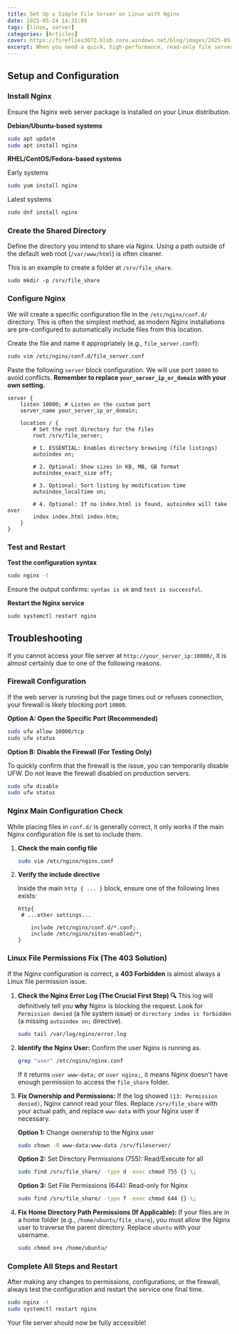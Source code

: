 ```yaml
---
title: Set Up a Simple File Server on Linux with Nginx
date: 2025-05-24 14:31:09
tags: [linux, server]
categories: [Articles]
cover: https://fireflies3072.blob.core.windows.net/blog/images/2025-05-file-server/cover.jpg
excerpt: When you need a quick, high-performance, read-only file server on a Linux machine, Nginx is often the best solution. It's stable, fast, and remarkably simple to configure for serving static content and directory listings.
---
```


## Setup and Configuration



### Install Nginx

Ensure the Nginx web server package is installed on your Linux distribution.

**Debian/Ubuntu-based systems**

```bash
sudo apt update
sudo apt install nginx
```

**RHEL/CentOS/Fedora-based systems**

Early systems

```bash
sudo yum install nginx
```

Latest systems

```bash
sudo dnf install nginx
```



### Create the Shared Directory

Define the directory you intend to share via Nginx. Using a path outside of the default web root (`/var/www/html`) is often cleaner.

This is an example to create a folder at `/srv/file_share`.

```
sudo mkdir -p /srv/file_share
```



### Configure Nginx

We will create a specific configuration file in the `/etc/nginx/conf.d/` directory. This is often the simplest method, as modern Nginx installations are pre-configured to automatically include files from this location.

Create the file and name it appropriately (e.g., `file_server.conf`):

```bash
sudo vim /etc/nginx/conf.d/file_server.conf
```

Paste the following `server` block configuration. We will use port `10000` to avoid conflicts. **Remember to replace `your_server_ip_or_domain` with your own setting.**

```nginx
server {
    listen 10000; # Listen on the custom port
    server_name your_server_ip_or_domain;

    location / {
        # Set the root directory for the files
        root /srv/file_server; 

        # 1. ESSENTIAL: Enables directory browsing (file listings)
        autoindex on; 

        # 2. Optional: Show sizes in KB, MB, GB format
        autoindex_exact_size off; 
        
        # 3. Optional: Sort listing by modification time
        autoindex_localtime on; 

        # 4. Optional: If no index.html is found, autoindex will take over
        index index.html index.htm; 
    }
}
```



### Test and Restart

**Test the configuration syntax**

```bash
sudo nginx -t
```

Ensure the output confirms: `syntax is ok` and `test is successful`.

**Restart the Nginx service**

```bash
sudo systemctl restart nginx
```



## Troubleshooting

If you cannot access your file server at `http://your_server_ip:10000/`, it is almost certainly due to one of the following reasons.

### Firewall Configuration

If the web server is running but the page times out or refuses connection, your firewall is likely blocking port `10000`.

**Option A: Open the Specific Port (Recommended)**

```bash
sudo ufw allow 10000/tcp
sudo ufw status
```

**Option B: Disable the Firewall (For Testing Only)**

To quickly confirm that the firewall is the issue, you can temporarily disable UFW. Do not leave the firewall disabled on production servers.

```bash
sudo ufw disable
sudo ufw status
```



### Nginx Main Configuration Check

While placing files in `conf.d/` is generally correct, it only works if the main Nginx configuration file is set to include them.

1. **Check the main config file**

   ```bash
   sudo vim /etc/nginx/nginx.conf
   ```

2. **Verify the include directive**

   Inside the main `http { ... }` block, ensure one of the following lines exists:

   ```nginx
   http{
   	# ...other settings...
   
       include /etc/nginx/conf.d/*.conf;
       include /etc/nginx/sites-enabled/*;
   }
   ```



### Linux File Permissions Fix (The 403 Solution)

If the Nginx configuration is correct, a **403 Forbidden** is almost always a Linux file permission issue.

1. **Check the Nginx Error Log (The Crucial First Step) 🔍** This log will definitively tell you **why** Nginx is blocking the request. Look for `Permission denied` (a file system issue) or `directory index is forbidden` (a missing `autoindex on;` directive).

   ```bash
   sudo tail /var/log/nginx/error.log
   ```

2. **Identify the Nginx User:** Confirm the user Nginx is running as.

   ```bash
   grep "user" /etc/nginx/nginx.conf
   ```

   If it returns `user www-data;` or `user nginx;`, it means Nginx doesn't have enough permission to access the `file_share` folder.

3. **Fix Ownership and Permissions:** If the log showed `(13: Permission denied)`, Nginx cannot read your files. Replace `/srv/file_share` with your actual path, and replace `www-data` with your Nginx user if necessary.

   **Option 1:** Change ownership to the Nginx user

   ```bash
   sudo chown -R www-data:www-data /srv/fileserver/
   ```

   **Option 2:** Set Directory Permissions (755): Read/Execute for all

   ```bash
   sudo find /srv/file_share/ -type d -exec chmod 755 {} \;
   ```

   **Option 3:** Set File Permissions (644): Read-only for Nginx

   ```bash
   sudo find /srv/file_share/ -type f -exec chmod 644 {} \;
   ```

4. **Fix Home Directory Path Permissions (If Applicable):** If your files are in a home folder (e.g., `/home/ubuntu/file_share`), you must allow the Nginx user to traverse the parent directory. Replace `ubuntu` with your username.

   ```bash
   sudo chmod o+x /home/ubuntu/
   ```

   

### Complete All Steps and Restart

After making any changes to permissions, configurations, or the firewall, always test the configuration and restart the service one final time.

```bash
sudo nginx -t
sudo systemctl restart nginx
```

Your file server should now be fully accessible!